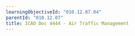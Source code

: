 ```yaml
---
learningObjectiveId: "010.12.07.04"
parentId: "010.12.07"
title: ICAO Doc 4444 - Air Traffic Management
---
```

